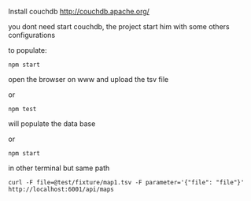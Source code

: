 


Install couchdb
http://couchdb.apache.org/

you dont need start couchdb, the project start him with some others configurations

to populate:

```
npm start
```
open the browser on www and upload the tsv file

or

```
npm test
```
will populate the data base

or

```
npm start
```
in other terminal but same path

```
curl -F file=@test/fixture/map1.tsv -F parameter='{"file": "file"}'  http://localhost:6001/api/maps
```


